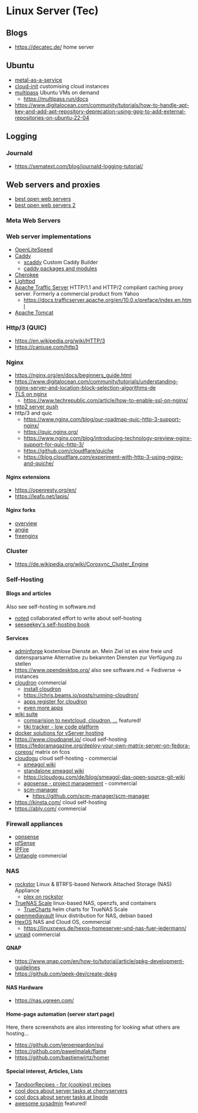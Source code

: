 # Linux Server (Tec)


## Blogs

* https://decatec.de/ home server

## Ubuntu 

* [metal-as-a-service](https://maas.io/)
* [cloud-init](https://cloud-init.io/) customising cloud instances
* [multipass](https://multipass.run/) Ubuntu VMs on demand
  + https://multipass.run/docs
* https://www.digitalocean.com/community/tutorials/how-to-handle-apt-key-and-add-apt-repository-deprecation-using-gpg-to-add-external-repositories-on-ubuntu-22-04

## Logging

### Journald

* https://sematext.com/blog/journald-logging-tutorial/


## Web servers and proxies

* [best open web servers](https://www.tecmint.com/best-open-source-web-servers/)
* [best open web servers 2](https://www.fosslinux.com/46032/best-open-source-web-servers-linux.htm)

### Meta Web Servers

### Web server implementations

* [OpenLiteSpeed](https://openlitespeed.org/openlitespeed-features/)
* [Caddy](https://caddyserver.com/docs/)
  + [xcaddy](https://github.com/caddyserver/xcaddy)
    Custom Caddy Builder
  + [caddy packages and modules](https://caddyserver.com/download)
* [Cherokee](https://cherokee-project.com/)
* [Lighttpd](https://redmine.lighttpd.net/projects/lighttpd/wiki/Lighttpd)
* [Apache Traffic Server](https://trafficserver.apache.org/)
   HTTP/1.1 and HTTP/2 compliant caching proxy server. Formerly a commercial product from Yahoo
   + https://docs.trafficserver.apache.org/en/10.0.x/preface/index.en.html
* [Apache Tomcat](https://tomcat.apache.org/)

### Http/3 (QUIC)

* https://en.wikipedia.org/wiki/HTTP/3
* https://caniuse.com/http3

### Nginx

* https://nginx.org/en/docs/beginners_guide.html
* https://www.digitalocean.com/community/tutorials/understanding-nginx-server-and-location-block-selection-algorithms-de
* [TLS on nginx](https://www.sslmarket.de/ssl/help-installation-des-ssl-zertifikats-fuer-server-nginx)
  + https://www.techrepublic.com/article/how-to-enable-ssl-on-nginx/
* [http2 server push](https://www.nginx.com/blog/nginx-1-13-9-http2-server-push/)
* http/3 and quic
  + https://www.nginx.com/blog/our-roadmap-quic-http-3-support-nginx/
  + https://quic.nginx.org/
  + https://www.nginx.com/blog/introducing-technology-preview-nginx-support-for-quic-http-3/
  + https://github.com/cloudflare/quiche
  + https://blog.cloudflare.com/experiment-with-http-3-using-nginx-and-quiche/

#### Nginx extensions

* https://openresty.org/en/
* https://leafo.net/lapis/

#### Nginx forks

* [overview](https://linuxnews.de/freenginx-neuer-nginx-fork/)
* [angie](https://github.com/webserver-llc/angie)
* [freenginx](http://freenginx.org/)

### Cluster

* https://de.wikipedia.org/wiki/Corosync_Cluster_Engine

### Self-Hosting

#### Blogs and articles

Also see self-hosting in software.md

* [noted](https://noted.lol/) collaborated effort to write about self-hosting
* [seeseekey's self-hosting book](https://seeseekey.net/fachbuecher/selfhosting)

#### Services

* [adminforge](https://adminforge.de/)
  kostenlose Dienste an. Mein Ziel ist es eine freie und datensparsame Alternative zu bekannten Diensten zur Verfügung zu stellen
* https://www.opendesktop.org/
  also see software.md -> Fediverse -> instances
* [cloudron](https://www.cloudron.io/) commercial
  + [install cloudron](https://docs.cloudron.io/installation/)
  + https://chris.beams.io/posts/running-cloudron/
  + [apps register for cloudron](https://git.cloudron.io/cloudron)
  + [even more apps](https://github.com/orgs/cloudron-io/repositories)
* [wiki suite](https://wikisuite.org/Software)
  + [comparision to nextcloud, cloudron, ...](https://wikisuite.org/Alternatives) featured!
  + [tiki tracker - low code platform](https://tikitrackers.org/Database-Web-App-Builder)
* [docker solutions for vServer hosting](https://www.dogado.de/vps)
* https://www.cloudpanel.io/ cloud self-hosting
* https://fedoramagazine.org/deploy-your-own-matrix-server-on-fedora-coreos/ matrix on fcos
* [cloudogu](https://cloudogu.com/en/ecosystem/architecture/) cloud self-hosting - commercial
  + [smeagol wiki](https://github.com/cloudogu/smeagol)
  + [standalone smeagol wiki](https://github.com/schnatterer/smeagol-galore)
  + https://cloudogu.com/de/blog/smeagol-das-open-source-git-wiki
  + [agosense - project management](https://agosense.com/de/produkte/agosensefidelia) - commercial
  + [scm-manager](https://scm-manager.org/)
    - https://github.com/scm-manager/scm-manager
* https://kinsta.com/ cloud self-hosting
* https://ably.com/ commercial

### Firewall appliances

* [opnsense](https://opnsense.org/)
* [pfSense](https://www.pfsense.org/)
* [IPFire](https://www.ipfire.org/)
* [Untangle](https://www.untangle.com/) commercial

### NAS

* [rockstor](https://rockstor.com/docs/)
   Linux & BTRFS-based Network Attached Storage (NAS) Appliance
   + [plex on rockstor](https://rockstor.com/docs/interface/docker-based-rock-ons/plex-media-server.html)
* [TrueNAS Scale](https://www.truenas.com/truenas-scale/) linux-based NAS, openzfs, and containers
  + [TrueCharts](https://truecharts.org/manual/SCALE/guides/scale-intro/) helm charts for TrueNAS Scale
* [openmediavault](https://www.openmediavault.org/) linux distribution for NAS, debian based
* [HexOS](https://hexos.com/blog/the-magic-behind-hexos) NAS and Cloud OS, commercial
  + https://linuxnews.de/hexos-homeserver-und-nas-fuer-jedermann/
* [unraid](https://unraid.net/) commercial

#### QNAP

* https://www.qnap.com/en/how-to/tutorial/article/qpkg-development-guidelines
* https://github.com/qeek-dev/create-dpkg

#### NAS Hardware

* https://nas.ugreen.com/

#### Home-page automation (server start page)

Here, there screenshots are also interesting for looking what others are hosting...

* https://github.com/jeroenpardon/sui
* https://github.com/pawelmalak/flame
* https://github.com/bastienwirtz/homer


#### Special interest, Articles, Lists

* [TandoorRecipes - for (cooking) recipes](https://github.com/TandoorRecipes/recipes)
* [cool docs about server tasks at cherryservers](https://www.cherryservers.com/blog/set-docker-environment-variables)
* [cool docs about server tasks at linode](https://www.linode.com/docs/guides/)
* [awesome sysadmin](https://github.com/cloudron-io/awesome-sysadmin) featured!
